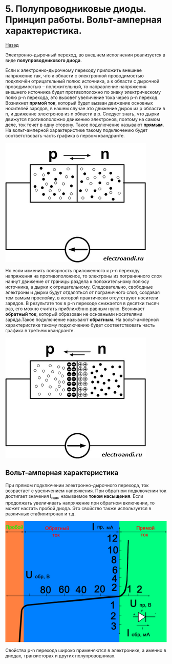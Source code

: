 # 5. Полупроводниковые диоды. Принцип работы. Вольт-амперная характеристика.

[Назад](EISX.md)

Электронно-дырочный переход, во внешнем исполнении реализуется в виде **полупроводникового диода**.

Если к электронно-дырочному переходу приложить внешнее напряжение так, что к области с электронной проводимостью подключён отрицательный полюс источника, а к области с дырочной проводимостью – положительный, то направление напряжения внешнего источника будет противоположно по знаку электрическому полю p-n перехода, это вызовет увеличение тока через p-n переход. Возникнет **прямой ток**, который будет вызван движение основных носителей зарядов, в нашем случае это движение дырок из p области в n, и движение электронов из n области в p. Следует знать, что дырки движутся противоположно движению электронов, поэтому на самом деле, ток течет в одну сторону. Такое подключение называют **прямым**. На вольт-амперной характеристике такому подключению будет соответствовать часть графика в первом квандранте.

![Прямое включение](images/7.jpg)

Но если изменить полярность приложенного к p-n переходу напряжения на противоположное, то электроны из пограничного слоя начнут движение от границы раздела к положительному полюсу источника, а дырки к отрицательному. Следовательно, свободные электроны и дырки будут отдаляться от пограничного слоя, создавая тем самым прослойку, в которой практически отсутствуют носители зарядов. В результате ток в p-n переходе снижается в десятки тысяч раз, его можно считать приближённо равным нулю. Возникает **обратный ток**, который образован не основными носителями заряда.Такое подключение называют **обратным**. На вольт-амперной характеристике такому подключению будет соответствовать часть графика в третьем квандранте. 

![Обратное включение](images/8.jpg)

## Вольт-амперная характеристика

При прямом подключении электронно-дырочного перехода, ток возрастает с увеличением напряжения. При обратном подключении ток достигает значения **I<sub>нас</sub>**, называемое **током насыщения**. Если продолжать увеличивать напряжение при обратном включении, то может настать пробой диода. Это свойство также используется в различных стабилитронах и т.д.

![ВАХ](images/9.jpg)

Свойства p-n перехода широко применяются в электронике, а именно в диодах, транзисторах и других полупроводниках.
